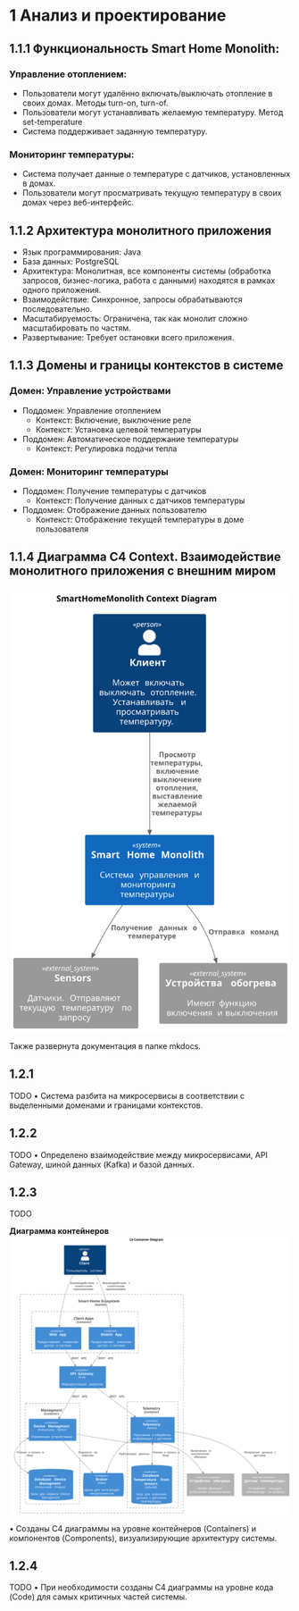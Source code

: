 # 1 Анализ и проектирование
## 1.1.1 Функциональность Smart Home Monolith:

### Управление отоплением:

- Пользователи могут удалённо включать/выключать отопление в своих домах. Методы turn-on, turn-of.
- Пользователи могут устанавливать желаемую температуру. Метод set-temperature
- Система поддерживает заданную температуру.

### Мониторинг температуры:

- Система получает данные о температуре с датчиков, установленных в домах.
- Пользователи могут просматривать текущую температуру в своих домах через веб-интерфейс.

## 1.1.2 Архитектура монолитного приложения
- Язык программирования: Java
- База данных: PostgreSQL
- Архитектура: Монолитная, все компоненты системы (обработка запросов, бизнес-логика, работа с данными) находятся в рамках одного приложения.
- Взаимодействие: Синхронное, запросы обрабатываются последовательно.
- Масштабируемость: Ограничена, так как монолит сложно масштабировать по частям.
- Развертывание: Требует остановки всего приложения.

## 1.1.3 Домены и границы контекстов в системе
### Домен: Управление устройствами
  * Поддомен: Управление отоплением
    - Контекст: Включение, выключение реле
    - Контекст: Установка целевой температуры
  * Поддомен: Автоматическое поддержание температуры
    - Контекст: Регулировка подачи тепла
### Домен: Мониторинг температуры
  * Поддомен: Получение температуры с датчиков
    - Контекст: Получение данных с датчиков температуры
  * Поддомен: Отображение данных пользователю
    - Контекст: Отображение текущей температуры в доме пользователя

## 1.1.4 Диаграмма C4 Context. Взаимодействие монолитного приложения с внешним миром
  ![Диаграмма C4 Context As Is](mkdoc/docs/generated_diagrams/C4%20Context%20v1.svg)

  Также развернута документация в папке mkdocs.

## 1.2.1
  TODO
  •	Система разбита на микросервисы в соответствии с выделенными доменами и границами контекстов.

## 1.2.2
  TODO
  •	Определено взаимодействие между микросервисами, API Gateway, шиной данных (Kafka) и базой данных.

## 1.2.3
  TODO

  **Диаграмма контейнеров**
  ![Диаграмма С4 Container v1](mkdoc/docs/generated_diagrams/C4%20Container%20v1.svg)

  •	Созданы C4 диаграммы на уровне контейнеров (Containers) и компонентов (Components), визуализирующие архитектуру системы.

## 1.2.4
  TODO
  •	При необходимости созданы C4 диаграммы на уровне кода (Code) для самых критичных частей системы.

